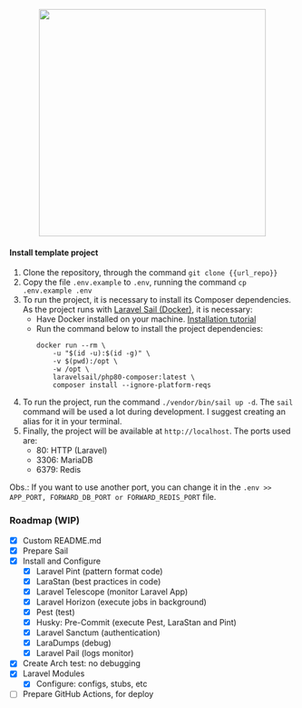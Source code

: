 <p align="center">
    <a href="https://laravel.com" target="_blank">
        <img src="https://raw.githubusercontent.com/laravel/art/master/logo-lockup/5%20SVG/2%20CMYK/1%20Full%20Color/laravel-logolockup-cmyk-red.svg" width="400">
    </a>
</p>


#### Install template project

1. Clone the repository, through the command `git clone {{url_repo}}`
2. Copy the file `.env.example` to `.env`, running the command `cp .env.example .env`
3. To run the project, it is necessary to install its Composer dependencies. 
As the project runs with [Laravel Sail (Docker)](https://laravel.com/docs/8.x/sail), it is necessary:
   - Have Docker installed on your machine. [Installation tutorial](https://docs.docker.com/get-docker/)
   - Run the command below to install the project dependencies:
     ```shell
     docker run --rm \
         -u "$(id -u):$(id -g)" \
         -v $(pwd):/opt \
         -w /opt \
         laravelsail/php80-composer:latest \
         composer install --ignore-platform-reqs
     ```
4. To run the project, run the command `./vendor/bin/sail up -d`. The `sail` command will be used a lot
during development. I suggest creating an alias for it in your terminal.
5. Finally, the project will be available at `http://localhost`. The ports used are:
   - 80: HTTP (Laravel)
   - 3306: MariaDB
   - 6379: Redis

Obs.: If you want to use another port, you can change it in the `.env >> APP_PORT, FORWARD_DB_PORT or FORWARD_REDIS_PORT` file.

### Roadmap (WIP)

- [X] Custom README.md
- [x] Prepare Sail
- [X] Install and Configure 
  - [X] Laravel Pint (pattern format code)
  - [X] LaraStan (best practices in code)
  - [X] Laravel Telescope (monitor Laravel App)
  - [X] Laravel Horizon (execute jobs in background)
  - [X] Pest (test)
  - [X] Husky: Pre-Commit (execute Pest, LaraStan and Pint)
  - [X] Laravel Sanctum (authentication)
  - [X] LaraDumps (debug)
  - [X] Laravel Pail (logs monitor)
- [X] Create Arch test: no debugging
- [X] Laravel Modules
  - [X] Configure: configs, stubs, etc
- [ ] Prepare GitHub Actions, for deploy
